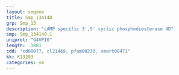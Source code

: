 ```yaml
---
layout: smgene
title: Smp_134140
grp: Smp_13
description: "cAMP specific 3',5' cyclic phosphodiesterase 4D"
smp: Smp_134140.1
uniprot: "G4VPI6"
length:  1881
cdd: "cd00077, cl21469, pfam00233, smart00471"
kk: K13293
categories: sm
---
```

